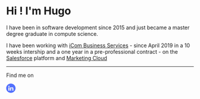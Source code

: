 <!--
**Hrafven/hrafven** is a ✨ _special_ ✨ repository because its `README.md` (this file) appears on your GitHub profile.

Here are some ideas to get you started:

- 🔭 I’m currently working on ...
- 🌱 I’m currently learning ...
- 👯 I’m looking to collaborate on ...
- 🤔 I’m looking for help with ...
- 💬 Ask me about ...
- 📫 How to reach me: ...
- 😄 Pronouns: ...
- ⚡ Fun fact: ...
-->

# Hi ! I'm Hugo

I have been in software development since 2015 and just became a master degree graduate in compute science.

I have been working with [iCom Business Services](https://icom-cloud.com/) - since April 2019 in a 10 weeks intership and a one year in a pre-professional contract - on the [Salesforce](https://www.salesforce.com/) platform and [Marketing Cloud](https://www.salesforce.com/products/marketing-cloud/overview/)



----
Find me on

<a href="https://www.linkedin.com/in/hugo-bidois-hrafven/" target="_blank"><img src="linkedin.png" alt="Find me on LinkedIn" width="25px"/></a>
